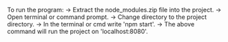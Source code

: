To run the program:
  -> Extract the node_modules.zip file into the project.
  -> Open terminal or command prompt.
  -> Change directory to the project directory.
  -> In the terminal or cmd write 'npm start'.
  -> The above command will run the project on 'localhost:8080'.
